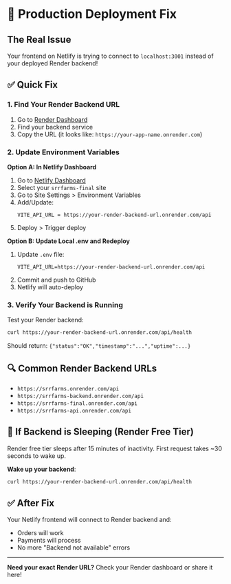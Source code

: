 # 🚀 Production Deployment Fix

## The Real Issue
Your frontend on Netlify is trying to connect to `localhost:3001` instead of your deployed Render backend!

## ✅ Quick Fix

### 1. Find Your Render Backend URL
1. Go to [Render Dashboard](https://dashboard.render.com/)
2. Find your backend service
3. Copy the URL (it looks like: `https://your-app-name.onrender.com`)

### 2. Update Environment Variables

**Option A: In Netlify Dashboard**
1. Go to [Netlify Dashboard](https://app.netlify.com/)
2. Select your `srrfarms-final` site
3. Go to Site Settings > Environment Variables
4. Add/Update:
   ```
   VITE_API_URL = https://your-render-backend-url.onrender.com/api
   ```
5. Deploy > Trigger deploy

**Option B: Update Local .env and Redeploy**
1. Update `.env` file:
   ```
   VITE_API_URL=https://your-render-backend-url.onrender.com/api
   ```
2. Commit and push to GitHub
3. Netlify will auto-deploy

### 3. Verify Your Backend is Running
Test your Render backend:
```bash
curl https://your-render-backend-url.onrender.com/api/health
```

Should return: `{"status":"OK","timestamp":"...","uptime":...}`

## 🔍 Common Render Backend URLs
- `https://srrfarms.onrender.com/api`
- `https://srrfarms-backend.onrender.com/api`
- `https://srrfarms-final.onrender.com/api`
- `https://srrfarms-api.onrender.com/api`

## 🚨 If Backend is Sleeping (Render Free Tier)
Render free tier sleeps after 15 minutes of inactivity. First request takes ~30 seconds to wake up.

**Wake up your backend**:
```bash
curl https://your-render-backend-url.onrender.com/api/health
```

## ✅ After Fix
Your Netlify frontend will connect to Render backend and:
- Orders will work
- Payments will process
- No more "Backend not available" errors

---
**Need your exact Render URL?** Check your Render dashboard or share it here!
